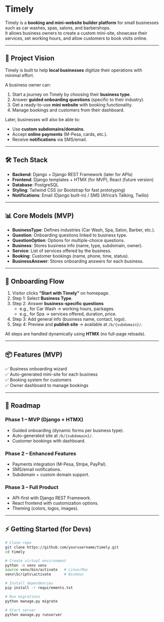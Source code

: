 # Timely  

Timely is a **booking and mini-website builder platform** for small businesses such as car washes, spas, salons, and barbershops.  
It allows business owners to create a custom mini-site, showcase their services, set working hours, and allow customers to book visits online.  

---

## 🚀 Project Vision  
Timely is built to help **local businesses** digitize their operations with minimal effort.  

A business owner can:  
1. Start a journey on Timely by choosing their **business type**.  
2. Answer **guided onboarding questions** (specific to their industry).  
3. Get a ready-to-use **mini website** with booking functionality.  
4. Manage bookings and customers from their dashboard.  

Later, businesses will also be able to:  
- Use **custom subdomains/domains**.  
- Accept **online payments** (M-Pesa, cards, etc.).  
- Receive **notifications** via SMS/email.  

---

## 🛠️ Tech Stack  
- **Backend**: Django + Django REST Framework (later for APIs)  
- **Frontend**: Django templates + HTMX (for MVP), React (future version)  
- **Database**: PostgreSQL  
- **Styling**: Tailwind CSS (or Bootstrap for fast prototyping)  
- **Notifications**: Email (Django built-in) / SMS (Africa’s Talking, Twilio)  

---

## 📊 Core Models (MVP)  

- **BusinessType**: Defines industries (Car Wash, Spa, Salon, Barber, etc.).  
- **Question**: Onboarding questions linked to business type.  
- **QuestionOption**: Options for multiple-choice questions.  
- **Business**: Stores business info (name, type, subdomain, owner).  
- **Service**: List of services offered by the business.  
- **Booking**: Customer bookings (name, phone, time, status).  
- **BusinessAnswer**: Stores onboarding answers for each business.  

---

## 🔄 Onboarding Flow  

1. Visitor clicks **“Start with Timely”** on homepage.  
2. Step 1: Select **Business Type**.  
3. Step 2: Answer **business-specific questions**  
   - e.g., for Car Wash → working hours, packages.  
   - e.g., for Spa → services offered, duration, price.  
4. Step 3: Add general info (business name, contact, logo).  
5. Step 4: Preview and **publish site** → available at `/b/{subdomain}/`.  

All steps are handled dynamically using **HTMX** (no full-page reloads).  

---

## 📦 Features (MVP)  

✅ Business onboarding wizard  
✅ Auto-generated mini-site for each business  
✅ Booking system for customers  
✅ Owner dashboard to manage bookings  

---

## 🚧 Roadmap  

### Phase 1 – MVP (Django + HTMX)  
- Guided onboarding (dynamic forms per business type).  
- Auto-generated site at `/b/{subdomain}/`.  
- Customer bookings with dashboard.  

### Phase 2 – Enhanced Features  
- Payments integration (M-Pesa, Stripe, PayPal).  
- SMS/email notifications.  
- Subdomain + custom domain support.  

### Phase 3 – Full Product  
- API-first with Django REST Framework.  
- React frontend with customization options.  
- Theming (colors, logos, images).  

---

## ⚡ Getting Started (for Devs)  

```bash
# Clone repo
git clone https://github.com/yourusername/timely.git
cd timely

# Create virtual environment
python -m venv venv
source venv/bin/activate   # Linux/Mac
venv\Scripts\activate      # Windows

# Install dependencies
pip install -r requirements.txt

# Run migrations
python manage.py migrate

# Start server
python manage.py runserver
